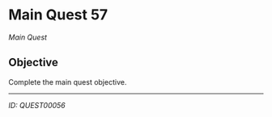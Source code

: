 # Main Quest 57

*Main Quest*

## Objective
Complete the main quest objective.

---
*ID: QUEST00056*